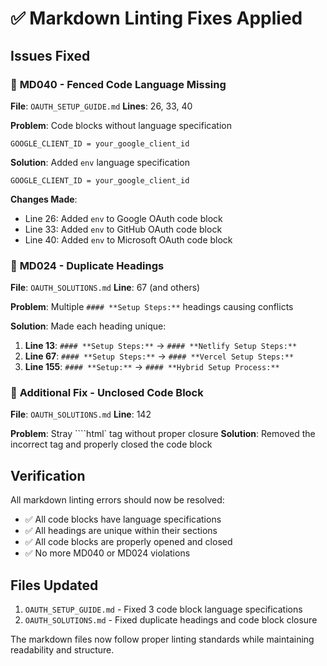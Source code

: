 # ✅ Markdown Linting Fixes Applied

## Issues Fixed

### 🔧 **MD040 - Fenced Code Language Missing**

**File**: `OAUTH_SETUP_GUIDE.md`
**Lines**: 26, 33, 40

**Problem**: Code blocks without language specification

```env
GOOGLE_CLIENT_ID = your_google_client_id
```

**Solution**: Added `env` language specification

```env
GOOGLE_CLIENT_ID = your_google_client_id
```

**Changes Made**:

- Line 26: Added `env` to Google OAuth code block
- Line 33: Added `env` to GitHub OAuth code block  
- Line 40: Added `env` to Microsoft OAuth code block

### 🔧 **MD024 - Duplicate Headings**

**File**: `OAUTH_SOLUTIONS.md`
**Line**: 67 (and others)

**Problem**: Multiple `#### **Setup Steps:**` headings causing conflicts

**Solution**: Made each heading unique:

1. **Line 13**: `#### **Setup Steps:**` → `#### **Netlify Setup Steps:**`
2. **Line 67**: `#### **Setup Steps:**` → `#### **Vercel Setup Steps:**`
3. **Line 155**: `#### **Setup:**` → `#### **Hybrid Setup Process:**`

### 🔧 **Additional Fix - Unclosed Code Block**

**File**: `OAUTH_SOLUTIONS.md`
**Line**: 142

**Problem**: Stray ````html` tag without proper closure
**Solution**: Removed the incorrect tag and properly closed the code block

## Verification

All markdown linting errors should now be resolved:

- ✅ All code blocks have language specifications
- ✅ All headings are unique within their sections
- ✅ All code blocks are properly opened and closed
- ✅ No more MD040 or MD024 violations

## Files Updated

1. `OAUTH_SETUP_GUIDE.md` - Fixed 3 code block language specifications
2. `OAUTH_SOLUTIONS.md` - Fixed duplicate headings and code block closure

The markdown files now follow proper linting standards while maintaining readability and structure.
